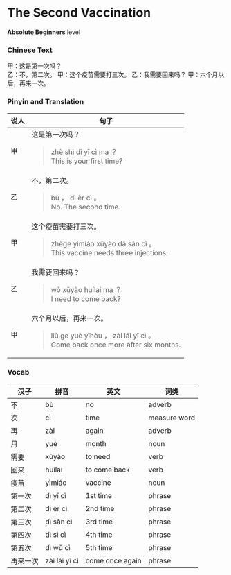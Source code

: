 # The Second Vaccination
**Absolute Beginners** level
### Chinese Text
甲：这是第一次吗？<br />乙：不，第二次。
甲：这个疫苗需要打三次。
乙：我需要回来吗？
甲：六个月以后，再来一次。

### Pinyin and Translation
|说人|句子|
|----|----|
|甲|这是第一次吗？<blockquote>zhè shì dì yī cì ma ？<br />This is your first time?</blockquote>|
|乙|不，第二次。<blockquote>bù ， dì èr cì 。<br />No. The second time.</blockquote>|
|甲|这个疫苗需要打三次。<blockquote>zhège yìmiáo xūyào dǎ sān cì 。<br />This vaccine needs three injections.</blockquote>|
|乙|我需要回来吗？<blockquote>wǒ xūyào huílai ma ？<br />I need to come back?</blockquote>|
|甲|六个月以后，再来一次。<blockquote>liù  ge yuè yǐhòu ， zài lái yī cì 。<br />Come back once more after six months.</blockquote>|
### Vocab
|汉子|拼音|英文|词类|
|----|----|----|----|
|不|bù|no|adverb|
|次|cì|time|measure word|
|再|zài|again|adverb|
|月|yuè|month|noun|
|需要|xūyào|to need|verb|
|回来|huílai|to come back|verb|
|疫苗|yìmiáo|vaccine|noun|
|第一次|dì yī cì|1st time|phrase|
|第二次|dì èr cì|2nd time|phrase|
|第三次|dì sān cì|3rd time|phrase|
|第四次|dì sì cì|4th time|phrase|
|第五次|dì wǔ cì|5th time|phrase|
|再来一次|zài lái yī cì|come once again|phrase|